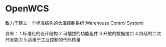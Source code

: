 # OpenWCS

致力于建立一个标准结构的仓库控制系统(Warehouse Control System)

具有：
1.标准化的设计结构
2.可插拔的功能组件
3.开放的数据接口
4.持续的二次开发能力
5.适用于工业控制的代码质量
